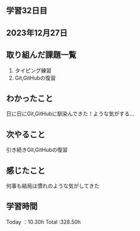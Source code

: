 ## 学習32日目
## 2023年12月27日
## 取り組んだ課題一覧
1. タイピング練習
1. Git,GitHubの復習
## わかったこと
日に日にGit,GitHubに馴染んできた！ような気がする…
## 次やること
引き続きGit,GitHubの復習
## 感じたこと
何事も結局は慣れのような気がしてきた
## 学習時間
 Today ：10.30h
 Total :328.50h
